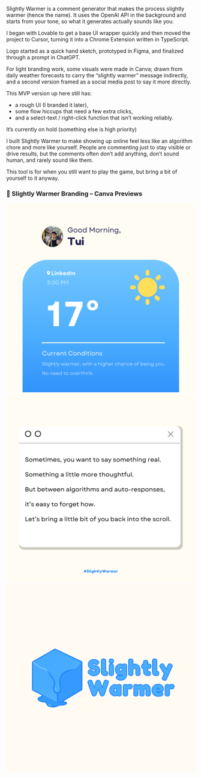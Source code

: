 Slightly Warmer is a comment generator that makes the process slightly warmer (hence the name). It uses the OpenAI API in the background and starts from your tone, so what it generates actually sounds like you.

I began with Lovable to get a base UI wrapper quickly and then moved the project to Cursor, turning it into a Chrome Extension written in TypeScript. 

Logo started as a quick hand sketch, prototyped in Figma, and finalized through a prompt in ChatGPT.

For light branding work, some visuals were made in Canva; drawn from daily weather forecasts to carry the “slightly warmer” message indirectly, and a second version framed as a social media post to say it more directly.

This MVP version up here still has:

- a rough UI (I branded it later),
- some flow hiccups that need a few extra clicks,
- and a select-text / right-click function that isn’t working reliably.

It’s currently on hold (something else is high priority)

I built Slightly Warmer to make showing up online feel less like an algorithm chore and more like yourself. People are commenting just to stay visible or drive results, but the comments often don’t add anything, don’t sound human, and rarely sound like them.

This tool is for when you still want to play the game, but bring a bit of yourself to it anyway.

### 🧊 Slightly Warmer Branding – Canva Previews

[![1](https://github.com/tuirk/slightly-warmer-extension/raw/main/SlightlyWarmerBrandingCanva/1.png)](https://www.canva.com/design/DAGnNQaHgUs/QfmHCaUUmJDLa18v_lfG5Q/view)
[![2](https://github.com/tuirk/slightly-warmer-extension/raw/main/SlightlyWarmerBrandingCanva/2.png)](https://www.canva.com/design/DAGnNQaHgUs/QfmHCaUUmJDLa18v_lfG5Q/view)
[![4](https://github.com/tuirk/slightly-warmer-extension/raw/main/SlightlyWarmerBrandingCanva/4.png)](https://www.canva.com/design/DAGnNQaHgUs/QfmHCaUUmJDLa18v_lfG5Q/view)

